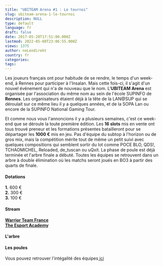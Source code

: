 ```yaml
---
title: "UBITEAM Arena #1 : Le tournoi"
slug: ubiteam-arena-1-le-tournoi
description: NULL
type: default
language: fr
draft: false
date: 2017-05-20T17:51:00.000Z
lastmod: 2022-05-08T23:06:55.000Z
views: 1375
author: neLendirekt
country: fr
categories:
tags:
---
```

Les joueurs français ont pour habitude de se rendre, le temps d'un week-end, à Rennes pour participer à l'Insalan. Mais cette fois-ci, il s'agit d'un nouvel événement qui n'a de nouveau que le nom. L'**UBITEAM Arena** est organisée par l'association du même nom au sein de l'école SUPINFO de **Rennes**. Les organisateurs étaient déjà à la tête de la LAN@SUP qui se déroulait sur ce même lieu il y a quelques années, et de la SOPA Lan ou encore de la SUPINFO National Gaming Tour. 

Et comme nous vous l'annoncions il y a plusieurs semaines, c'est ce week-end que se déroule la toute première édition. Les **16 slots** mis en vente ont tous trouvé preneur et les formations présentes batailleront pour se départager les **1000 €** mis en jeu. Pas d'équipe du subtop à l'horizon ou de gros mix, mais la compétition mérite tout de même un petit suivi avec quelques compositions qui semblent sortir du lot comme POCE BLO, QDS!, TCHAOMICHEL, Reloaded, de\_tuscan ou uQxit. La phase de poule est déjà terminée et l'arbre finale a débuté. Toutes les équipes se retrouvent dans un arbre à double élimination où les matchs seront joués en BO3 à partir des quarts de finale.

#### **Dotations** 

**1.** 600 €  
**2\.** 300 €  
**3.** 100 €

#### Stream  
  
**[Warrior Team France](https://www.twitch.tv/warriorteamfrance)**  
[**The Esport Academy**](https://www.twitch.tv/the%5Fesport%5Facademy)

#### L'arbre 

#### **Les poules** 

Vous pouvez retrouver l'intégalité des équipes[ ici ](http://arena.ubi-team.net/equipe.php)
